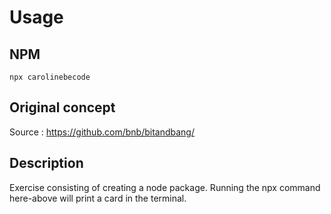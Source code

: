 # Usage

## NPM

`npx carolinebecode`

## Original concept

Source : https://github.com/bnb/bitandbang/

## Description
Exercise consisting of creating a node package. Running the npx command here-above will print a card in the terminal.
